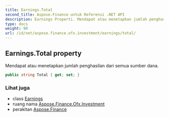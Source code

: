 ```yaml
---
title: Earnings.Total
second_title: Aspose.Finance untuk Referensi .NET API
description: Earnings Properti. Mendapat atau menetapkan jumlah penghasilan dari semua sumber dana.
type: docs
weight: 90
url: /id/net/aspose.finance.ofx.investment/earnings/total/
---
```

## Earnings.Total property

Mendapat atau menetapkan jumlah penghasilan dari semua sumber dana.

```csharp
public string Total { get; set; }
```

### Lihat juga

* class [Earnings](../)
* ruang nama [Aspose.Finance.Ofx.Investment](../../earnings/)
* perakitan [Aspose.Finance](../../../)


